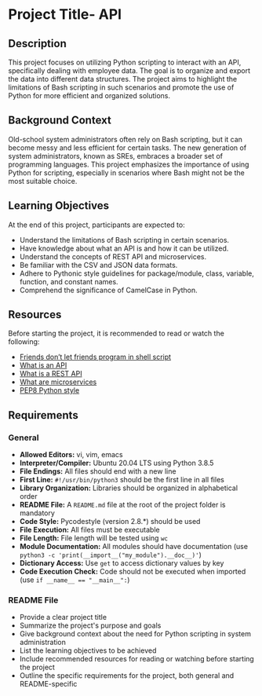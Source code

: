 # Project Title- API

## Description

This project focuses on utilizing Python scripting to interact with an API, specifically dealing with employee data. The goal is to organize and export the data into different data structures. The project aims to highlight the limitations of Bash scripting in such scenarios and promote the use of Python for more efficient and organized solutions.

## Background Context

Old-school system administrators often rely on Bash scripting, but it can become messy and less efficient for certain tasks. The new generation of system administrators, known as SREs, embraces a broader set of programming languages. This project emphasizes the importance of using Python for scripting, especially in scenarios where Bash might not be the most suitable choice.

## Learning Objectives

At the end of this project, participants are expected to:

- Understand the limitations of Bash scripting in certain scenarios.
- Have knowledge about what an API is and how it can be utilized.
- Understand the concepts of REST API and microservices.
- Be familiar with the CSV and JSON data formats.
- Adhere to Pythonic style guidelines for package/module, class, variable, function, and constant names.
- Comprehend the significance of CamelCase in Python.

## Resources

Before starting the project, it is recommended to read or watch the following:

- [Friends don’t let friends program in shell script](#)
- [What is an API](#)
- [What is a REST API](#)
- [What are microservices](#)
- [PEP8 Python style](#)

## Requirements

### General

- **Allowed Editors:** vi, vim, emacs
- **Interpreter/Compiler:** Ubuntu 20.04 LTS using Python 3.8.5
- **File Endings:** All files should end with a new line
- **First Line:** `#!/usr/bin/python3` should be the first line in all files
- **Library Organization:** Libraries should be organized in alphabetical order
- **README File:** A `README.md` file at the root of the project folder is mandatory
- **Code Style:** Pycodestyle (version 2.8.*) should be used
- **File Execution:** All files must be executable
- **File Length:** File length will be tested using `wc`
- **Module Documentation:** All modules should have documentation (use `python3 -c 'print(__import__("my_module").__doc__)'`)
- **Dictionary Access:** Use `get` to access dictionary values by key
- **Code Execution Check:** Code should not be executed when imported (use `if __name__ == "__main__":`)

### README File

- Provide a clear project title
- Summarize the project's purpose and goals
- Give background context about the need for Python scripting in system administration
- List the learning objectives to be achieved
- Include recommended resources for reading or watching before starting the project
- Outline the specific requirements for the project, both general and README-specific

